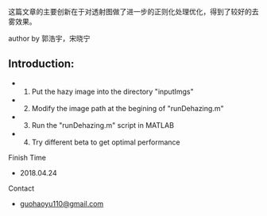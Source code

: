 这篇文章的主要创新在于对透射图做了进一步的正则化处理优化，得到了较好的去雾效果。

author by 郭浩宇，宋晓宁


## Introduction:
- 1) Put the hazy image into the directory "inputImgs"
- 2) Modify the image path at the begining of "runDehazing.m"
- 3) Run the "runDehazing.m" script in MATLAB
- 4) Try different beta to get optimal performance

Finish Time 
- 2018.04.24

Contact 
- guohaoyu110@gmail.com

